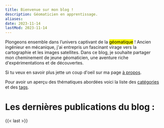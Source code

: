 ```yaml
---
title: Bienvenue sur mon blog !
description: Géomaticien en apprentissage.
aliases:
date: 2023-11-14
lastMod: 2023-11-14
---
```


Plongeons ensemble dans l’univers captivant de la <mark>géomatique</mark> ! Ancien ingénieur en mécanique, j'ai entrepris un fascinant virage vers la cartographie et les images satellites. Dans ce blog, je souhaite partager mon cheminement de jeune géomaticien, une aventure riche d'expérimentations et de découvertes.

Si tu veux en savoir plus jette un coup d'oeil sur ma page [à propos](/about/).

Pour avoir un aperçu des thématiques abordées voici la liste des [catégories](/categories/) et des [tags](/tags/).

# Les dernières publications du blog :

{{< last >}}
